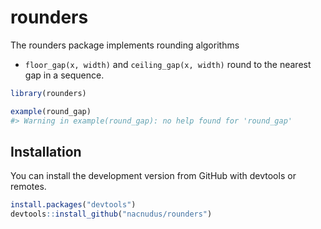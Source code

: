
<!-- README.md is generated from README.Rmd. Please edit that file -->

# rounders

The rounders package implements rounding algorithms

  - `floor_gap(x, width)` and `ceiling_gap(x, width)` round to the
    nearest gap in a sequence.

<!-- end list -->

``` r
library(rounders)

example(round_gap)
#> Warning in example(round_gap): no help found for 'round_gap'
```

## Installation

You can install the development version from GitHub with devtools or
remotes.

``` r
install.packages("devtools")
devtools::install_github("nacnudus/rounders")
```

